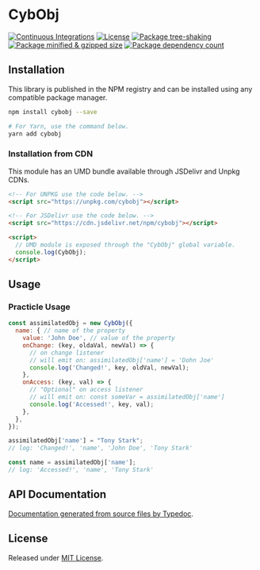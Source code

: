 # CybObj

[![Continuous Integrations](https://github.com/hein-htut-aung/cybobj/actions/workflows/continuous-integrations.yaml/badge.svg?branch=main)](https://github.com/hein-htut-aung/cybobj/actions/workflows/continuous-integrations.yaml)
[![License](https://badgen.net/github/license/hein-htut-aung/cybobj)](./LICENSE)
[![Package tree-shaking](https://badgen.net/bundlephobia/tree-shaking/cybobj)](https://bundlephobia.com/package/cybobj)
[![Package minified & gzipped size](https://badgen.net/bundlephobia/minzip/cybobj)](https://bundlephobia.com/package/cybobj)
[![Package dependency count](https://badgen.net/bundlephobia/dependency-count/reactcybobj)](https://bundlephobia.com/package/cybobj)

## Installation

This library is published in the NPM registry and can be installed using any compatible package manager.

```sh
npm install cybobj --save

# For Yarn, use the command below.
yarn add cybobj
```

### Installation from CDN

This module has an UMD bundle available through JSDelivr and Unpkg CDNs.

```html
<!-- For UNPKG use the code below. -->
<script src="https://unpkg.com/cybobj"></script>

<!-- For JSDelivr use the code below. -->
<script src="https://cdn.jsdelivr.net/npm/cybobj"></script>

<script>
  // UMD module is exposed through the "CybObj" global variable.
  console.log(CybObj);
</script>
```

## Usage
### Practicle Usage
```javascript
const assimilatedObj = new CybObj({
  name: { // name of the property
    value: 'John Doe', // value of the property
    onChange: (key, oldaVal, newVal) => {
      // on change listener
      // will emit on: assimilatedObj['name'] = 'Dohn Joe'
      console.log('Changed!', key, oldVal, newVal);
    },
    onAccess: (key, val) => {
      // "Optional" on access listener
      // will emit on: const someVar = assimilatedObj['name']
      console.log('Accessed!', key, val);
    },
  },
});

assimilatedObj['name'] = "Tony Stark";
// log: 'Changed!', 'name', 'John Doe', 'Tony Stark'

const name = assimilatedObj['name'];
// log: 'Accessed!', 'name', 'Tony Stark'

```

## API Documentation

[Documentation generated from source files by Typedoc](./docs/README.md).

## License

Released under [MIT License](./LICENSE).
